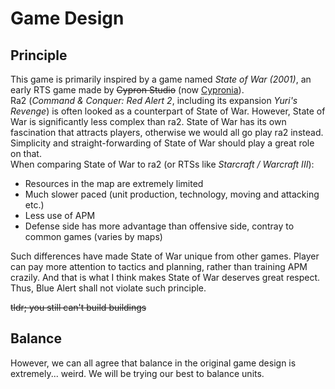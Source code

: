 # Game Design

## Principle

This game is primarily inspired by a game named _State of War (2001)_, an early RTS game made by ~~Cypron Studio~~ (now [Cypronia](https://cypronia.com)).  
Ra2 (_Command & Conquer: Red Alert 2_, including its expansion _Yuri's Revenge_) is often looked as a counterpart of State of War. However, State of War is significantly less complex than ra2. State of War has its own fascination that attracts players, otherwise we would all go play ra2 instead. Simplicity and straight-forwarding of State of War should play a great role on that.  
When comparing State of War to ra2 (or RTSs like _Starcraft / Warcraft III_):

- Resources in the map are extremely limited
- Much slower paced (unit production, technology, moving and attacking etc.)
- Less use of APM
- Defense side has more advantage than offensive side, contray to common games (varies by maps)

Such differences have made State of War unique from other games. Player can pay more attention to tactics and planning, rather than training APM crazily. And that is what I think makes State of War deserves great respect. Thus, Blue Alert shall not violate such principle.

~~tldr; you still can't build buildings~~

## Balance

However, we can all agree that balance in the original game design is extremely... weird. We will be trying our best to balance units.

